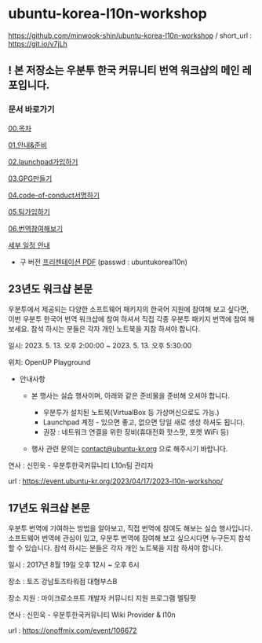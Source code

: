 # ubuntu-korea-l10n-workshop
https://github.com/minwook-shin/ubuntu-korea-l10n-workshop / short_url : https://git.io/v7jLh

## ! 본 저장소는 우분투 한국 커뮤니티 번역 워크샵의 메인 레포입니다.

### 문서 바로가기
 
[00.목차](https://github.com/minwook-shin/ubuntu-korea-l10n-workshop/blob/master/00.%EB%AA%A9%EC%B0%A8.md)

[01.안내&준비](https://github.com/minwook-shin/ubuntu-korea-l10n-workshop/blob/master/01.%EC%95%88%EB%82%B4%26%EC%A4%80%EB%B9%84.md)
 
[02.launchpad가입하기](https://github.com/minwook-shin/ubuntu-korea-l10n-workshop/blob/master/02.launchpad%EA%B0%80%EC%9E%85%ED%95%98%EA%B8%B0.md)
 
[03.GPG만들기](https://github.com/minwook-shin/ubuntu-korea-l10n-workshop/blob/master/03.GPG%EB%A7%8C%EB%93%A4%EA%B8%B0.md)
 
[04.code-of-conduct서명하기](https://github.com/minwook-shin/ubuntu-korea-l10n-workshop/blob/master/04.code-of-conduct%EC%84%9C%EB%AA%85%ED%95%98%EA%B8%B0.md)
 
[05.팀가입하기](https://github.com/minwook-shin/ubuntu-korea-l10n-workshop/blob/master/05.%ED%8C%80%EA%B0%80%EC%9E%85%ED%95%98%EA%B8%B0.md) 
 
[06.번역참여해보기](https://github.com/minwook-shin/ubuntu-korea-l10n-workshop/blob/master/06.%EB%B2%88%EC%97%AD%EC%B0%B8%EC%97%AC%ED%95%B4%EB%B3%B4%EA%B8%B0.md) 

[세부 일정 안내](https://github.com/minwook-shin/ubuntu-korea-l10n-workshop/blob/master/docs/Ubuntu%20Korea%20Community%20l10n%20workshop%20schedule.pdf)

- 구 버전
[프리젠테이션 PDF](https://minwook-shin.github.io/ubuntu-korea-l10n-workshop/index.html) (passwd : ubuntukoreal10n)


## 23년도 워크샵 본문
우분투에서 제공되는 다양한 소프트웨어 패키지의 한국어 지원에 참여해 보고 싶다면, 이번 우분투 한국어 번역 워크샵에 참여 하셔서 직접 각종 우분투 패키지 번역에 참여 해 보세요.
참석 하시는 분들은 각자 개인 노트북을 지참 하셔야 합니다.

일시: 2023. 5. 13. 오후 2:00:00 ~ 2023. 5. 13. 오후 5:30:00

위치: OpenUP Playground

* 안내사항
    * 본 행사는 실습 행사이며, 아래와 같은 준비물을 준비해 오셔야 합니다.
        * 우분투가 설치된 노트북(VirtualBox 등 가상머신으로도 가능.)
        * Launchpad 계정 - 있으면 좋고, 없으면 당일 새로 생성 하셔도 됩니다.
        * 권장 : 네트워크 연결을 위한 장비(휴대전화 핫스팟, 포켓 WiFi 등)

    * 행사 관련 문의는 contact@ubuntu-kr.org 으로 해주시기 바랍니다.

연사 : 신민욱 - 우분투한국커뮤니티 L10n팀 관리자

url : https://event.ubuntu-kr.org/2023/04/17/2023-l10n-workshop/


## 17년도 워크샵 본문
우분투 번역에 기여하는 방법을 알아보고, 직접 번역에 참여도 해보는 실습 행사입니다.
소프트웨어 번역에 관심이 있고, 우분투 번역에 참여해 보고 싶으시다면 누구든지 참석할 수 있습니다.
참석 하시는 분들은 각자 개인 노트북을 지참 하셔야 합니다.

일시 : 2017년 8월 19일 오후 12시 ~ 오후 6시

장소 : 토즈 강남토즈타워점 대형부스B

장소 지원 : 마이크로소프트 개발자 커뮤니티 지원 프로그램 멜팅팟

연사 : 신민욱 - 우분투한국커뮤니티 Wiki Provider & l10n

url : https://onoffmix.com/event/106672
